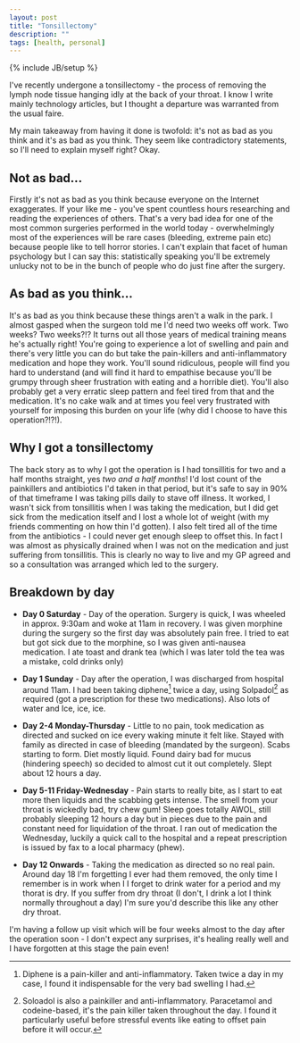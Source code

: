 ```yaml
---
layout: post
title: "Tonsillectomy"
description: ""
tags: [health, personal]
---
```

{% include JB/setup %}

I've recently undergone a tonsillectomy - the process of removing the lymph node tissue 
hanging idly at the back of your throat. I know I write mainly technology articles, 
but I thought a departure was warranted from the usual faire.

My main takeaway from having it done is twofold: it's not as bad as you think and 
it's as bad as you think. They seem like contradictory statements, so I'll need to
 explain myself right? Okay. 

## Not as bad...

Firstly it's not as bad as you think because everyone on the Internet exaggerates. 
If your like me - you've spent countless hours researching and reading the experiences 
of others. That's a very bad idea for one of the most common surgeries performed in 
the world today - overwhelmingly most of the experiences will be rare cases (bleeding, 
extreme pain etc) because people like to tell horror stories. I can't explain that facet 
of human psychology but I can say this: statistically speaking you'll be extremely unlucky 
not to be in the bunch of people who do just fine after the surgery.

## As bad as you think...

It's as bad as you think because these things aren't a walk in the park. I almost gasped 
when the surgeon told me I'd need two weeks off work. Two weeks? Two weeks?!? It turns 
out all those years of medical training means he's actually right! You're going to 
experience a lot of swelling and pain and there's very little you can do but take the 
pain-killers and anti-inflammatory medication and hope they work. You'll sound ridiculous,
 people will find you hard to understand (and will find it hard to empathise because
 you'll be grumpy through sheer frustration with eating and a horrible diet). You'll
 also probably get a very erratic sleep pattern and feel tired from that and the 
 medication. It's no cake walk and at times you feel very frustrated with yourself 
for imposing this burden on your life (why did I choose to have this operation?!?!).

## Why I got a tonsillectomy

The back story as to why I got the operation is I had tonsillitis for two and a half 
months straight, yes *two and a half months*! I'd lost count of the painkillers and 
antibiotics I'd taken in that period, but it's safe to say in 90% of that timeframe 
I was taking pills daily to stave off illness. It worked, I wasn't sick from tonsillitis 
when I was taking the medication, but I did get sick from the medication itself and 
I lost a whole lot of weight (with my friends commenting on how thin I'd gotten). 
I also felt tired all of the time from the antibiotics - I could never get enough 
sleep to offset this. In fact I was almost as physically drained when I was not on
 the medication and just suffering from tonsillitis. This is clearly no way to live 
and my GP agreed and so a consultation was arranged which led to the surgery.

## Breakdown by day

* **Day 0 Saturday** - Day of the operation. Surgery is quick, I was wheeled in 
approx. 9:30am and woke at 11am in recovery. I was given morphine during the surgery
 so the first day was absolutely pain free. I tried to eat but got sick due to
 the morphine, so I was given anti-nausea medication. I ate toast and drank 
 tea (which I was later told the tea was a mistake, cold drinks only)

* **Day 1 Sunday** - Day after the operation, I was discharged from hospital around
 11am. I had been taking diphene[^1] twice a day, using Solpadol[^2] as required 
 (got a prescription for these two medications). Also lots of water and Ice, ice, ice.

* **Day 2-4 Monday-Thursday** - Little to no pain, took medication as directed and 
sucked on ice every waking minute it felt like. Stayed with family as directed in 
case of bleeding (mandated by the surgeon). Scabs starting to form. Diet mostly liquid.
 Found dairy bad for mucus (hindering speech) so decided to almost cut it out completely.
  Slept about 12 hours a day.

* **Day 5-11 Friday-Wednesday** - Pain starts to really bite, as I start to eat more 
then liquids and the scabbing gets intense. The smell from your throat is wickedly 
bad, try chew gum! Sleep goes totally AWOL, still probably sleeping 12 hours a day 
but in pieces due to the pain and constant need for liquidation of the throat. I ran
 out of medication the Wednesday, luckily a quick call to the hospital and a repeat 
 prescription is issued by fax to a local pharmacy (phew). 

* **Day 12 Onwards** - Taking the medication as directed so no real pain. Around day 18
I'm forgetting I ever had them removed, the only time I remember is in work when I 
I forget to drink water for a period and my thorat is dry. If you suffer from  dry throat
 (I don't, I drink a lot I think normally throughout a day) I'm sure you'd describe this 
 like any other dry throat.
 
 I'm having a follow up visit which will be four weeks almost to the day after the operation 
 soon - I don't expect any surprises, it's healing really well and I have forgotten at this
 stage the pain even!

[^1]:Diphene is a pain-killer and anti-inflammatory. Taken twice a day in my case, I found it indispensable for the very bad swelling I had.

[^2]: Soloadol is also a painkiller and anti-inflammatory. Paracetamol and codeine-based, it's the pain killer taken throughout the day. I found it particularly useful before stressful events like eating to offset pain before it will occur.

 

